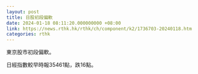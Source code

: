 ```yaml
---
layout: post
title: 日股初段偏軟
date: 2024-01-18 08:11:20.000000000 +08:00
link: https://news.rthk.hk/rthk/ch/component/k2/1736703-20240118.htm
categories: rthk
---
```


東京股市初段偏軟。

日經指數較早時報35461點，跌16點。
